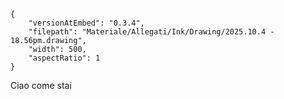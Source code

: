 

```handdrawn-ink
{
	"versionAtEmbed": "0.3.4",
	"filepath": "Materiale/Allegati/Ink/Drawing/2025.10.4 - 18.56pm.drawing",
	"width": 500,
	"aspectRatio": 1
}
```

Ciao come stai